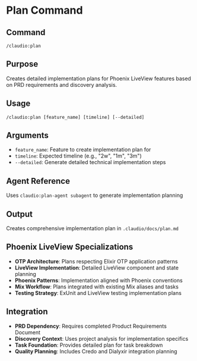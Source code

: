 # Plan Command

## Command
`/claudio:plan`

## Purpose
Creates detailed implementation plans for Phoenix LiveView features based on PRD requirements and discovery analysis.

## Usage
```
/claudio:plan [feature_name] [timeline] [--detailed]
```

## Arguments
- `feature_name`: Feature to create implementation plan for
- `timeline`: Expected timeline (e.g., "2w", "1m", "3m")
- `--detailed`: Generate detailed technical implementation steps

## Agent Reference
Uses `claudio:plan-agent subagent` to generate implementation planning

## Output
Creates comprehensive implementation plan in `.claudio/docs/plan.md`

## Phoenix LiveView Specializations
- **OTP Architecture**: Plans respecting Elixir OTP application patterns
- **LiveView Implementation**: Detailed LiveView component and state planning
- **Phoenix Patterns**: Implementation aligned with Phoenix conventions
- **Mix Workflow**: Plans integrated with existing Mix aliases and tasks
- **Testing Strategy**: ExUnit and LiveView testing implementation plans

## Integration
- **PRD Dependency**: Requires completed Product Requirements Document
- **Discovery Context**: Uses project analysis for implementation specifics
- **Task Foundation**: Provides detailed plan for task breakdown
- **Quality Planning**: Includes Credo and Dialyxir integration planning